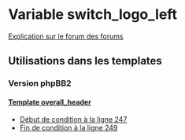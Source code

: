 # Variable switch_logo_left
[Explication sur le forum des forums](http://forum.forumactif.com/t294113-listing-des-variables#switch_logo_left)
## Utilisations dans les templates
### Version phpBB2
#### [Template overall_header](subsilver/overall_header.md)
* [Début de condition à la ligne 247](../subsilver/overall_header.tpl#L247)
* [Fin de condition à la ligne 249](../subsilver/overall_header.tpl#L249)